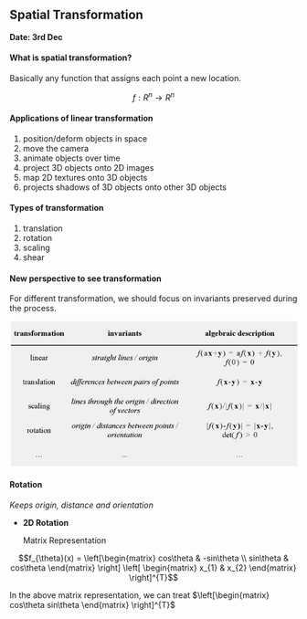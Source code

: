 ## Spatial Transformation

**Date: 3rd Dec**

#### What is spatial transformation?

  Basically any function that assigns each point a new location.
  
  $$f: R^{n} \rightarrow R^{n}$$
  
#### Applications of linear transformation
  1. position/deform objects in space
  2. move the camera
  3. animate objects over time
  4. project 3D objects onto 2D images
  5. map 2D textures onto 3D objects
  6. projects shadows of 3D objects onto other 3D objects

#### Types of transformation
  1. translation
  2. rotation
  3. scaling
  4. shear

#### New perspective to see transformation

For different transformation, we should focus on invariants preserved during the process.
 
  ![image](../Images/Snipaste_2022-12-04_00-10-29.png)

#### Rotation

*Keeps origin, distance and orientation*

- **2D Rotation**

  Matrix Representation

$$f_{\theta}(x) = \left[\begin{matrix} cos\theta & -sin\theta \\
                                 sin\theta & cos\theta \end{matrix} \right] \left[ \begin{matrix} x_{1} & x_{2} \end{matrix} \right]^{T}$$
  
  In the above matrix representation, we can treat $\left[\begin{matrix} cos\theta sin\theta \end{matrix} \right]^{T}$
